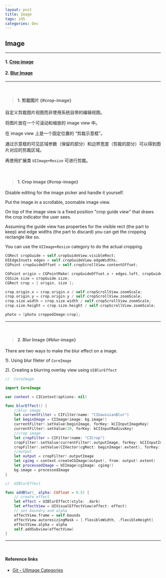 ```yaml
---
layout: post
title: Image
tags: iOS
categories: Dev
---
```


## Image

---

#### 1. [Crop image](#crop-image)
#### 2. [Blur Image](#blur-image)

---
<br>

> #### 1. 剪裁图片 {#crop-image}

自定义剪裁图片视图而非使用系统自带的编辑视图。

将图片放在一个可滚动和缩放的 image view 中。

在 image view 上是一个固定位置的 “剪裁示意框”。

通过示意框的可见区域参数（保留的部分）和边界宽度（剪裁的部分）可以得到图片对应的剪裁区域。

再使用扩展类 `UIImage+Resize` 可进行剪裁。

<br>

> #### 1. Crop image {#crop-image}

Disable editing for the image picker and handle it yourself. 

Put the image in a scrollable, zoomable image view. 

On top of the image view is a fixed position "crop guide view" that draws the crop indicator the user sees.

Assuming the guide view has properties for the visible rect (the part to keep) and edge widths (the part to discard) you can get the cropping rectangle like so. 

You can use the `UIImage+Resize` category to do the actual cropping.


```swift
CGRect cropGuide = self.cropGuideView.visibleRect;
UIEdgeInsets edges = self.cropGuideView.edgeWidths;
CGPoint cropGuideOffset = self.cropScrollView.contentOffset;

CGPoint origin = CGPointMake( cropGuideOffset.x + edges.left, cropGuideOffset.y + edges.top );
CGSize size = cropGuide.size;
CGRect crop = { origin, size };

crop.origin.x = crop.origin.x / self.cropScrollView.zoomScale;
crop.origin.y = crop.origin.y / self.cropScrollView.zoomScale;
crop.size.width = crop.size.width / self.cropScrollView.zoomScale;
crop.size.height = crop.size.height / self.cropScrollView.zoomScale;

photo = [photo croppedImage:crop];
```

---

<br>

> #### 2. Blur Image {#blur-image}

There are two ways to make the blur effect on a image.

1). Using blur fileter of `CoreImage`

2). Creating a blurring overlay view using `UIBlurEffect`

```swift
//  CoreImage

import CoreImage

var context = CIContext(options: nil)

func blurEffect() {
    //blur image
    let currentFilter = CIFilter(name: "CIGaussianBlur") 
    let beginImage = CIImage(image: bg.image!)
    currentFilter!.setValue(beginImage, forKey: kCIInputImageKey)
    currentFilter!.setValue(10, forKey: kCIInputRadiusKey)
    //crop image
    let cropFilter = CIFilter(name: "CICrop")
    cropFilter!.setValue(currentFilter!.outputImage, forKey: kCIInputImageKey)
    cropFilter!.setValue(CIVector(cgRect: beginImage!.extent), forKey: "inputRectangle")
    //output
    let output = cropFilter!.outputImage 
    let cgimg = context.createCGImage(output!, from: output!.extent)
    let processedImage = UIImage(cgImage: cgimg!)
    bg.image = processedImage 
}
```


```swift
//  UIBlurEffect

func addBlur(_ alpha: CGFloat = 0.5) {
    // create effect
    let effect = UIBlurEffect(style: .dark)
    let effectView = UIVisualEffectView(effect: effect)
    // set boundry and alpha
    effectView.frame = self.bounds
    effectView.autoresizingMask = [.flexibleWidth, .flexibleHeight]
    effectView.alpha = alpha
    self.addSubview(effectView)
}
```

---

<br>

#### Reference links

* [Git - UIImage Categories](https://github.com/mbcharbonneau/UIImage-Categories)



